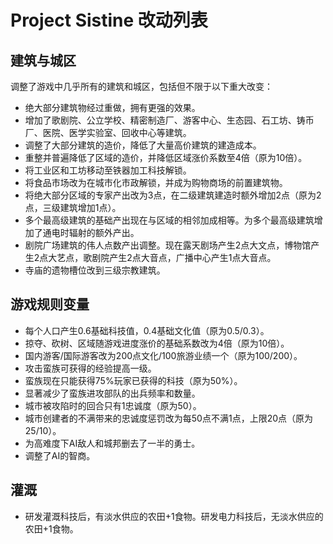 # Project Sistine 改动列表

## 建筑与城区

调整了游戏中几乎所有的建筑和城区，包括但不限于以下重大改变：

- 绝大部分建筑物经过重做，拥有更强的效果。
- 增加了歌剧院、公立学校、精密制造厂、游客中心、生态园、石工坊、铸币厂、医院、医学实验室、回收中心等建筑。
- 调整了大部分建筑的造价，降低了大量高价建筑的建造成本。
- 重整并普遍降低了区域的造价，并降低区域涨价系数至4倍（原为10倍）。
- 将工业区和工坊移动至铁器加工科技解锁。
- 将食品市场改为在城市化市政解锁，并成为购物商场的前置建筑物。
- 将绝大部分区域的专家产出改为3点，在二级建筑建造时额外增加2点（原为2点，三级建筑增加1点）。
- 多个最高级建筑的基础产出现在与区域的相邻加成相等。为多个最高级建筑增加了通电时辐射的额外产出。
- 剧院广场建筑的伟人点数产出调整。现在露天剧场产生2点大文点，博物馆产生2点大艺点，歌剧院产生2点大音点，广播中心产生1点大音点。
- 寺庙的遗物槽位改到三级宗教建筑。

## 游戏规则变量

- 每个人口产生0.6基础科技值，0.4基础文化值（原为0.5/0.3）。
- 掠夺、砍树、区域随游戏进度涨价的基础系数改为4倍（原为10倍）。
- 国内游客/国际游客改为200点文化/100旅游业绩一个（原为100/200）。
- 攻击蛮族可获得的经验提高一级。
- 蛮族现在只能获得75%玩家已获得的科技（原为50%）。
- 显著减少了蛮族进攻部队的出兵频率和数量。
- 城市被攻陷时的回合只有1忠诚度（原为50）。
- 城市创建者的不满带来的忠诚度惩罚改为每50点不满1点，上限20点（原为25/10）。
- 为高难度下AI敌人和城邦删去了一半的勇士。
- 调整了AI的智商。

## 灌溉

- 研发灌溉科技后，有淡水供应的农田+1食物。研发电力科技后，无淡水供应的农田+1食物。
